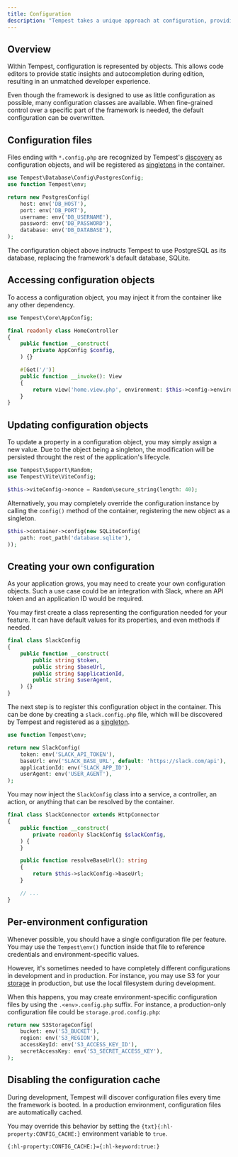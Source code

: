 ```yaml
---
title: Configuration
description: "Tempest takes a unique approach at configuration, providing an excellent developer experience due to its inherent support from code editors."
---
```


## Overview

Within Tempest, configuration is represented by objects. This allows code editors to provide static insights and autocompletion during edition, resulting in an unmatched developer experience.

Even though the framework is designed to use as little configuration as possible, many configuration classes are available. When fine-grained control over a specific part of the framework is needed, the default configuration can be overwritten.

## Configuration files

Files ending with `*.config.php` are recognized by Tempest's [discovery](../4-internals/02-discovery) as configuration objects, and will be registered as [singletons](./01-container#singletons) in the container.

```php app/postgres.config.php
use Tempest\Database\Config\PostgresConfig;
use function Tempest\env;

return new PostgresConfig(
    host: env('DB_HOST'),
    port: env('DB_PORT'),
    username: env('DB_USERNAME'),
    password: env('DB_PASSWORD'),
    database: env('DB_DATABASE'),
);
```

The configuration object above instructs Tempest to use PostgreSQL as its database, replacing the framework's default database, SQLite.

## Accessing configuration objects

To access a configuration object, you may inject it from the container like any other dependency.

```php
use Tempest\Core\AppConfig;

final readonly class HomeController
{
    public function __construct(
        private AppConfig $config,
    ) {}

    #[Get('/')]
    public function __invoke(): View
    {
        return view('home.view.php', environment: $this->config->environment);
    }
}
```

## Updating configuration objects

To update a property in a configuration object, you may simply assign a new value. Due to the object being a singleton, the modification will be persisted throught the rest of the application's lifecycle.

```php
use Tempest\Support\Random;
use Tempest\Vite\ViteConfig;

$this->viteConfig->nonce = Random\secure_string(length: 40);
```

Alternatively, you may completely override the configuration instance by calling the `config()` method of the container, registering the new object as a singleton.

```php
$this->container->config(new SQLiteConfig(
    path: root_path('database.sqlite'),
));
```

## Creating your own configuration

As your application grows, you may need to create your own configuration objects. Such a use case could be an integration with Slack, where an API token and an application ID would be required.

You may first create a class representing the configuration needed for your feature. It can have default values for its properties, and even methods if needed.

```php app/Slack/SlackConfig.php
final class SlackConfig
{
    public function __construct(
        public string $token,
        public string $baseUrl,
        public string $applicationId,
        public string $userAgent,
    ) {}
}
```

The next step is to register this configuration object in the container. This can be done by creating a `slack.config.php` file, which will be discovered by Tempest and registered as a [singleton](./01-container#singletons).

```php app/Slack/slack.config.php
use function Tempest\env;

return new SlackConfig(
    token: env('SLACK_API_TOKEN'),
    baseUrl: env('SLACK_BASE_URL', default: 'https://slack.com/api'),
    applicationId: env('SLACK_APP_ID'),
    userAgent: env('USER_AGENT'),
);
```

You may now inject the `SlackConfig` class into a service, a controller, an action, or anything that can be resolved by the container.

```php app/Slack/SlackConnector.php
final class SlackConnector extends HttpConnector
{
    public function __construct(
        private readonly SlackConfig $slackConfig,
    ) {
    }

    public function resolveBaseUrl(): string
    {
        return $this->slackConfig->baseUrl;
    }

    // ...
}
```

## Per-environment configuration

Whenever possible, you should have a single configuration file per feature. You may use the `Tempest\env()` function inside that file to reference credentials and environment-specific values.

However, it's sometimes needed to have completely different configurations in development and in production. For instance, you may use S3 for your [storage](../2-features/05-file-storage.md) in production, but use the local filesystem during development.

When this happens, you may create environment-specific configuration files by using the `.<env>.config.php` suffix. For instance, a production-only configuration file could be `storage.prod.config.php`:

```php app/storage.prod.config.php
return new S3StorageConfig(
    bucket: env('S3_BUCKET'),
    region: env('S3_REGION'),
    accessKeyId: env('S3_ACCESS_KEY_ID'),
    secretAccessKey: env('S3_SECRET_ACCESS_KEY'),
);
```

## Disabling the configuration cache

During development, Tempest will discover configuration files every time the framework is booted. In a production environment, configuration files are automatically cached.

You may override this behavior by setting the `{txt}{:hl-property:CONFIG_CACHE:}` environment variable to `true`.

```env .env
{:hl-property:CONFIG_CACHE:}={:hl-keyword:true:}
```
